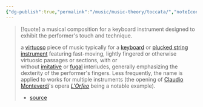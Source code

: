 ```yaml
---
{"dg-publish":true,"permalink":"/music/music-theory/toccata/","noteIcon":""}
---
```


> [!quote]
> a musical composition for a keyboard instrument designed to exhibit the performer's touch and technique.
> 
> a [virtuoso](https://en.wikipedia.org/wiki/Virtuoso "Virtuoso") piece of music typically for a [keyboard](https://en.wikipedia.org/wiki/Keyboard_instrument "Keyboard instrument") or [plucked string instrument](https://en.wikipedia.org/wiki/Plucked_string_instrument "Plucked string instrument") featuring fast-moving, lightly fingered or otherwise virtuosic passages or sections, with or without [imitative](https://en.wikipedia.org/wiki/Imitation_(music) "Imitation (music)") or [fugal](https://en.wikipedia.org/wiki/Fugue "Fugue") interludes, generally emphasizing the dexterity of the performer's fingers. Less frequently, the name is applied to works for multiple instruments (the opening of [Claudio Monteverdi](https://en.wikipedia.org/wiki/Claudio_Monteverdi "Claudio Monteverdi")'s opera _[L'Orfeo](https://en.wikipedia.org/wiki/L%27Orfeo "L'Orfeo")_ being a notable example).
> 
> - [source](https://en.wikipedia.org/wiki/Toccata)

